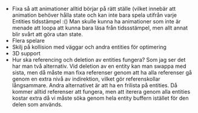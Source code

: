  * Fixa så att animationer alltid börjar på rätt ställe (vilket innebär att animation behöver hålla state och kan inte bara spela utifrån varje Entities tidsstämpel :()
   Man skulle kunna ha animationer som inte är menade att loopa att kunna bara läsa från tidssstämpel, men allt annat blir svårt att göra utan state.
 * Flera spelare
 * Skilj på kollision med väggar och andra entities för optimering
 * 3D support
 * Hur ska referencing och deletion av entities fungera? Som jag ser det har man två alternativ. Vid deletion av en entity kan man swappa med sista, men då måste man fixa referenser genom att ha alla referenser gå genom en extra nivå av indirektion, vilket gör referenskollar långsammare. Andra alternativet är att ha en frilista på entities. Då kommer alltid referenser att fungera, men att iterera genom alla entities kostar extra då vi måste söka genom hela entity buffern istället för den delen som används.

